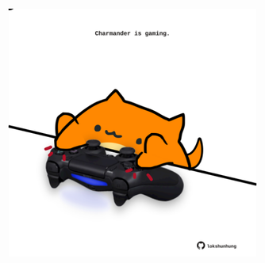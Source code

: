 <!-- built at 28/03/2021, 09:07:04 UTC -->
<p align="center">
  <img width="500" height="500" src="./ReadmeImage.svg">
</p>
